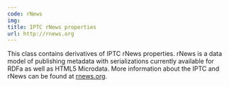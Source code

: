 ```yaml
---
code: rNews
img:
title: IPTC rNews properties
url: http://rnews.org
---
```

This class contains derivatives of IPTC rNews properties. rNews is a data model of publishing metadata with serializations currently available for RDFa as well as HTML5 Microdata. More information about the IPTC and rNews can be found at [rnews.org](http://rnews.org).
